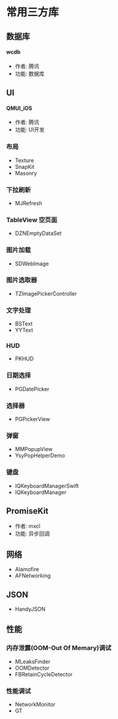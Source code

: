 # 常用三方库

## 数据库

#### wcdb
- 作者: 腾讯
- 功能: 数据库

## UI

#### QMUI_iOS
- 作者: 腾讯
- 功能: UI开发

### 布局
- Texture
- SnapKit
- Masonry

### 下拉刷新
- MJRefresh

### TableView 空页面
- DZNEmptyDataSet

### 图片加载
- SDWebImage

### 图片选取器
- TZImagePickerController

### 文字处理
- BSText
- YYText

### HUD
- PKHUD

### 日期选择
- PGDatePicker

### 选择器
- PGPickerView

### 弹窗
- MMPopupView
- YsyPopHelperDemo

### 键盘
- IQKeyboardManagerSwift
- IQKeyboardManager

## PromiseKit
- 作者: mxcl
- 功能: 异步回调

## 网络
- Alamofire
- AFNetworking

## JSON
- HandyJSON

## 性能

### 内存泄露(OOM-Out Of Memary)调试

- MLeaksFinder
- OOMDetector
- FBRetainCycleDetector

### 性能调试
- NetworkMonitor
- GT